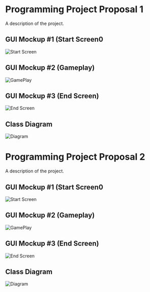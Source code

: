 # Programming Project Proposal 1
A description of the project.

## GUI Mockup #1 (Start Screen0
![Start Screen](URL)

## GUI Mockup #2 (Gameplay)
![GamePlay](URL)

## GUI Mockup #3 (End Screen)
![End Screen](URL)

## Class Diagram
![Diagram](URL)

# Programming Project Proposal 2
A description of the project.

## GUI Mockup #1 (Start Screen0
![Start Screen](URL)

## GUI Mockup #2 (Gameplay)
![GamePlay](URL)

## GUI Mockup #3 (End Screen)
![End Screen](URL)

## Class Diagram
![Diagram](URL)

